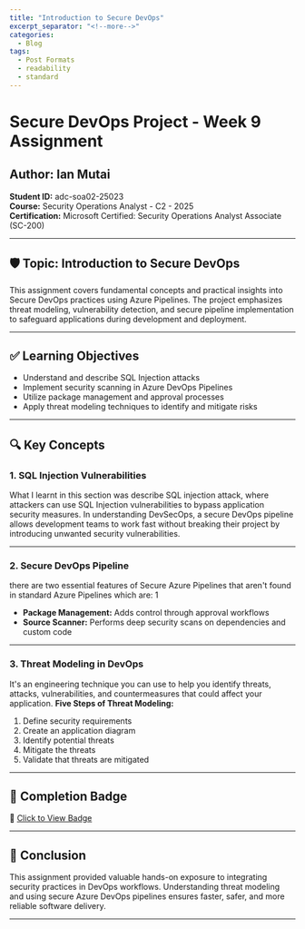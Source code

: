 ```yaml
---
title: "Introduction to Secure DevOps"
excerpt_separator: "<!--more-->"
categories:
  - Blog
tags:
  - Post Formats
  - readability
  - standard
---
```


# Secure DevOps Project - Week 9 Assignment

## Author: Ian Mutai  
**Student ID:** adc-soa02-25023  
**Course:** Security Operations Analyst - C2 - 2025  
**Certification:** Microsoft Certified: Security Operations Analyst Associate (SC-200)

---

## 🛡️ Topic: Introduction to Secure DevOps

This assignment covers fundamental concepts and practical insights into Secure DevOps practices using Azure Pipelines. The project emphasizes threat modeling, vulnerability detection, and secure pipeline implementation to safeguard applications during development and deployment.

---

## ✅ Learning Objectives

- Understand and describe SQL Injection attacks
- Implement security scanning in Azure DevOps Pipelines
- Utilize package management and approval processes
- Apply threat modeling techniques to identify and mitigate risks

---

## 🔍 Key Concepts

### 1. **SQL Injection Vulnerabilities**
What I learnt in this section was describe SQL injection attack, where attackers can use SQL Injection vulnerabilities to bypass application security measures. In understanding DevSecOps, a secure DevOps pipeline allows development teams to work fast without breaking their project by introducing unwanted security vulnerabilities.

---

### 2. **Secure DevOps Pipeline**
there are two essential features of Secure Azure Pipelines that aren't found in standard Azure Pipelines which are: 1
- **Package Management:** Adds control through approval workflows
- **Source Scanner:** Performs deep security scans on dependencies and custom code

---

### 3. **Threat Modeling in DevOps**
It's an engineering technique you can use to help you identify threats, attacks, vulnerabilities, and countermeasures that could affect your application.
**Five Steps of Threat Modeling:**
1. Define security requirements  
2. Create an application diagram  
3. Identify potential threats  
4. Mitigate the threats  
5. Validate that threats are mitigated  

---

## 🏅 Completion Badge

🔗 [Click to View Badge](https://learn.microsoft.com/api/achievements/share/en-us/ianM-1267/9YETA2ZU?sharingId=149F627F90730DC1)

---

## 🧾 Conclusion

This assignment provided valuable hands-on exposure to integrating security practices in DevOps workflows. Understanding threat modeling and using secure Azure DevOps pipelines ensures faster, safer, and more reliable software delivery.

---

